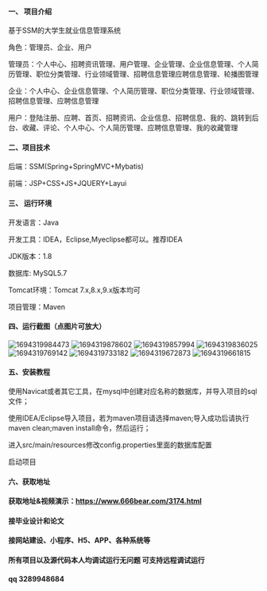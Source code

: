 

#### 一、 项目介绍

基于SSM的大学生就业信息管理系统

角色：管理员、企业、用户

管理员：个人中心、招聘资讯管理、用户管理、企业管理、企业信息管理、个人简历管理、职位分类管理、行业领域管理、招聘信息管理应聘信息管理、轮播图管理

企业：个人中心、企业信息管理、个人简历管理、职位分类管理、行业领域管理、招聘信息管理、应聘信息管理

用户：登陆注册、应聘、首页、招聘资讯、企业信息、招聘信息、我的、跳转到后台、收藏、评论、个人中心、个人简历管理、应聘信息管理、我的收藏管理

#### 二、项目技术
后端：SSM(Spring+SpringMVC+Mybatis)

前端：JSP+CSS+JS+JQUERY+Layui
#### 三、 运行环境
开发语言：Java

开发工具：IDEA，Eclipse,Myeclipse都可以。推荐IDEA

JDK版本：1.8

数据库: MySQL5.7

Tomcat环境：Tomcat 7.x,8.x,9.x版本均可

项目管理：Maven

#### 四、运行截图（点图片可放大）
![1694319984473](https://github.com/666bears/employment/assets/143094776/8c04336d-31ba-47d5-a6b0-7df98e576c61)
![1694319878602](https://github.com/666bears/employment/assets/143094776/ae19615e-0a1d-4394-83bf-6f520fef5dd9)
![1694319857994](https://github.com/666bears/employment/assets/143094776/bd45fcde-d079-4799-9df1-4b85c29b1803)
![1694319836025](https://github.com/666bears/employment/assets/143094776/5b626cec-ae43-4a2e-9c68-e2e99af5087d)
![1694319769142](https://github.com/666bears/employment/assets/143094776/d6546a4c-d3a6-43e3-8490-e9cf5ef7bc74)
![1694319733182](https://github.com/666bears/employment/assets/143094776/53497452-be3b-4d8d-b0e0-83addc164fde)
![1694319672873](https://github.com/666bears/employment/assets/143094776/81a327b5-9837-467a-af90-d6074e8e94dc)
![1694319661815](https://github.com/666bears/employment/assets/143094776/05d1a324-0bf7-4c3d-a6a0-65616772bb5b)



#### 五、安装教程
使用Navicat或者其它工具，在mysql中创建对应名称的数据库，并导入项目的sql文件；

使用IDEA/Eclipse导入项目，若为maven项目请选择maven;导入成功后请执行maven clean;maven install命令，然后运行；

进入src/main/resources修改config.properties里面的数据库配置

启动项目

#### 六、获取地址
#### 获取地址&视频演示：https://www.666bear.com/3174.html

#### 接毕业设计和论文
#### 接网站建设、小程序、H5、APP、各种系统等
#### 所有项目以及源代码本人均调试运行无问题 可支持远程调试运行
#### qq 3289948684



